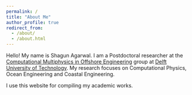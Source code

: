 ```yaml
---
permalink: /
title: "About Me"
author_profile: true
redirect_from: 
  - /about/
  - /about.html
---
```


Hello! My name is Shagun Agarwal. I am a Postdoctoral researcher at the [Computational Multiphysics in Offshore Engineering](https://cmoe.notion.site/) group at [Delft University of Technology](https://www.tudelft.nl/citg). My research focuses on Computational Physics, Ocean Engineering and Coastal Engineering. 

I use this website for compiling my academic works.